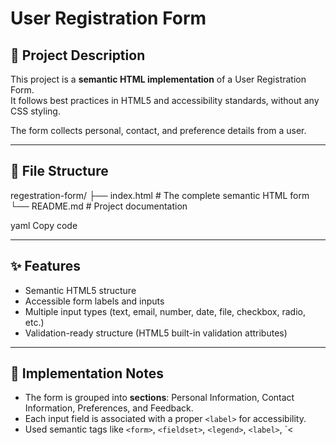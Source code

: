 # User Registration Form

## 📌 Project Description
This project is a **semantic HTML implementation** of a User Registration Form.  
It follows best practices in HTML5 and accessibility standards, without any CSS styling.  

The form collects personal, contact, and preference details from a user.

---

## 📂 File Structure
regestration-form/
├── index.html # The complete semantic HTML form
└── README.md # Project documentation

yaml
Copy code

---

## ✨ Features
- Semantic HTML5 structure  
- Accessible form labels and inputs  
- Multiple input types (text, email, number, date, file, checkbox, radio, etc.)  
- Validation-ready structure (HTML5 built-in validation attributes)  

---

## 📝 Implementation Notes
- The form is grouped into **sections**: Personal Information, Contact Information, Preferences, and Feedback.  
- Each input field is associated with a proper `<label>` for accessibility.  
- Used semantic tags like `<form>`, `<fieldset>`, `<legend>`, `<label>`, `<